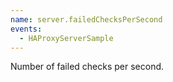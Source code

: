 ```yaml
---
name: server.failedChecksPerSecond
events:
  - HAProxyServerSample
---
```


Number of failed checks per second.